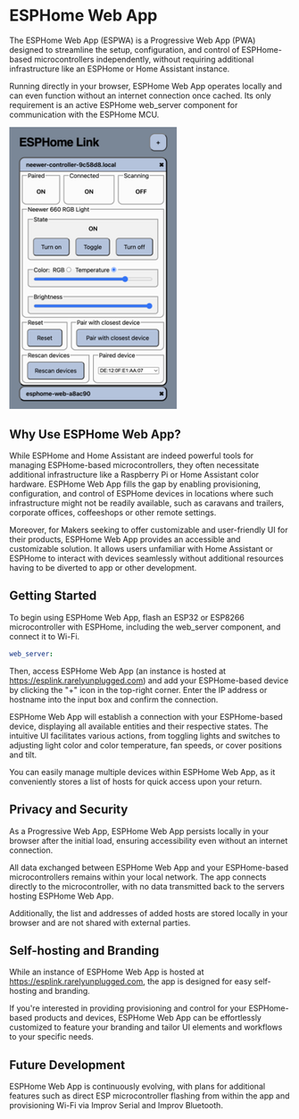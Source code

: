 # ESPHome Web App
The ESPHome Web App (ESPWA) is a Progressive Web App (PWA) designed to streamline the setup, configuration, and control of ESPHome-based microcontrollers independently, without requiring additional infrastructure like an ESPHome or Home Assistant instance.

Running directly in your browser, ESPHome Web App operates locally and can even function without an internet connection once cached. Its only requirement is an active ESPHome web_server component for communication with the ESPHome MCU.

<img src="images/esphome-web-app.png" width="300" alt="ESPHome Web App" />

## Why Use ESPHome Web App?
While ESPHome and Home Assistant are indeed powerful tools for managing ESPHome-based microcontrollers, they often necessitate additional infrastructure like a Raspberry Pi or Home Assistant color hardware. ESPHome Web App fills the gap by enabling provisioning, configuration, and control of ESPHome devices in locations where such infrastructure might not be readily available, such as caravans and trailers, corporate offices, coffeeshops or other remote settings.

Moreover, for Makers seeking to offer customizable and user-friendly UI for their products, ESPHome Web App provides an accessible and customizable solution. It allows users unfamiliar with Home Assistant or ESPHome to interact with devices seamlessly without additional resources having to be diverted to app or other development.

## Getting Started
To begin using ESPHome Web App, flash an ESP32 or ESP8266 microcontroller with ESPHome, including the web_server component, and connect it to Wi-Fi.

```yaml
web_server:
```

Then, access ESPHome Web App (an instance is hosted at https://esplink.rarelyunplugged.com) and add your ESPHome-based device by clicking the "+" icon in the top-right corner. Enter the IP address or hostname into the input box and confirm the connection.

ESPHome Web App will establish a connection with your ESPHome-based device, displaying all available entities and their respective states. The intuitive UI facilitates various actions, from toggling lights and switches to adjusting light color and color temperature, fan speeds, or cover positions and tilt.

You can easily manage multiple devices within ESPHome Web App, as it
conveniently stores a list of hosts for quick access upon your return.

## Privacy and Security
As a Progressive Web App, ESPHome Web App persists locally in your browser after the initial load, ensuring accessibility even without an internet connection.

All data exchanged between ESPHome Web App and your ESPHome-based
microcontrollers remains within your local network. The app connects directly to the microcontroller, with no data transmitted back to the servers hosting ESPHome Web App. 

Additionally, the list and addresses of added hosts are stored locally in your browser and are not shared with external parties.

## Self-hosting and Branding
While an instance of ESPHome Web App is hosted at https://esplink.rarelyunplugged.com, the app is designed for easy self-hosting and branding.

If you're interested in providing provisioning and control for your ESPHome-based products and devices, ESPHome Web App can be effortlessly customized to feature your branding and tailor UI elements and workflows to your specific needs.

## Future Development
ESPHome Web App is continuously evolving, with plans for additional features such as direct ESP microcontroller flashing from within the app and provisioning Wi-Fi via Improv Serial and Improv Bluetooth.
